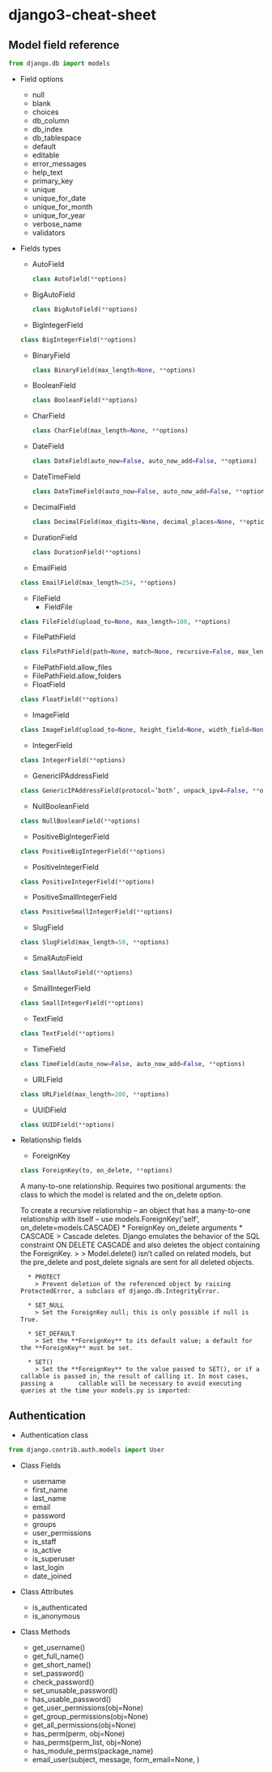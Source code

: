 # django3-cheat-sheet

## Model field reference

```python
from django.db import models
```

- Field options
  * null  
  * blank 
  * choices
  * db_column
  * db_index
  * db_tablespace
  * default
  * editable
  * error_messages
  * help_text
  * primary_key
  * unique
  * unique_for_date
  * unique_for_month
  * unique_for_year
  * verbose_name
  * validators

- Fields types
  * AutoField
    ```python
    class AutoField(**options)
    ```
  * BigAutoField
    ```python
    class BigAutoField(**options)
    ```
  * BigIntegerField
  ```python
  class BigIntegerField(**options)
  ```
  * BinaryField
    ```python
    class BinaryField(max_length=None, **options)
    ```
  * BooleanField
    ```python
    class BooleanField(**options)
    ```
  * CharField
    ```python
    class CharField(max_length=None, **options)
    ```
  * DateField
    ```python
    class DateField(auto_now=False, auto_now_add=False, **options)
    ```
  * DateTimeField
    ```python
    class DateTimeField(auto_now=False, auto_now_add=False, **options)
    ```
  * DecimalField
    ```python
    class DecimalField(max_digits=None, decimal_places=None, **options)
    ```
  * DurationField
    ```python
    class DurationField(**options)
    ```
  * EmailField
  ```python
  class EmailField(max_length=254, **options)
  ```
  * FileField
    * FieldFile
  ```python
  class FileField(upload_to=None, max_length=100, **options)
  ```
  * FilePathField
  ```python
  class FilePathField(path=None, match=None, recursive=False, max_length=100, **options)
  ```
    * FilePathField.allow_files
    * FilePathField.allow_folders
  * FloatField
  ```python
  class FloatField(**options)
  ```
  * ImageField
  ```python
  class ImageField(upload_to=None, height_field=None, width_field=None, max_length=100, **options)
  ```
  * IntegerField
  ```python
  class IntegerField(**options)
  ```
  * GenericIPAddressField
  ```python
  class GenericIPAddressField(protocol=’both’, unpack_ipv4=False, **options)
  ```
  * NullBooleanField
  ```python
  class NullBooleanField(**options)
  ```
  * PositiveBigIntegerField
  ```python
  class PositiveBigIntegerField(**options)
  ```
  * PositiveIntegerField
  ```python
  class PositiveIntegerField(**options)
  ```
  * PositiveSmallIntegerField
  ```python
  class PositiveSmallIntegerField(**options)
  ```
  * SlugField
  ```python
  class SlugField(max_length=50, **options)
  ```
  * SmallAutoField
  ```python
  class SmallAutoField(**options)
  ```
  * SmallIntegerField
  ```python
  class SmallIntegerField(**options)
  ```
  * TextField
  ```python
  class TextField(**options)
  ```
  * TimeField
  ```python
  class TimeField(auto_now=False, auto_now_add=False, **options)
  ```
  * URLField
  ```python
  class URLField(max_length=200, **options)
  ```
  * UUIDField
  ```python
  class UUIDField(**options)
  ```

- Relationship fields
  * ForeignKey
  ```python
  class ForeignKey(to, on_delete, **options)
  ```
    A many-to-one relationship. Requires two positional arguments:
    the class to which the model is related and the on_delete option.

    To create a recursive relationship – an object that has a many-to-one
    relationship with itself – use models.ForeignKey('self', on_delete=models.CASCADE)
      * ForeignKey on_delete arguments
        * CASCADE
          > Cascade deletes. Django emulates the behavior of the SQL constraint ON DELETE CASCADE and also deletes the object containing the ForeignKey.
          >
          > Model.delete() isn’t called on related models, but the pre_delete and post_delete signals are sent for all deleted objects.

        * PROTECT
          > Prevent deletion of the referenced object by raising ProtectedError, a subclass of django.db.IntegrityError.

        * SET_NULL
          > Set the ForeignKey null; this is only possible if null is   True.

        * SET_DEFAULT
          > Set the **ForeignKey** to its default value; a default for the **ForeignKey** must be set.

        * SET()
          > Set the **ForeignKey** to the value passed to SET(), or if a callable is passed in, the result of calling it. In most cases, passing a       callable will be necessary to avoid executing queries at the time your models.py is imported:
          
## Authentication

- Authentication class

```python
from django.contrib.auth.models import User

```
- Class Fields
  * username
  * first_name
  * last_name
  * email
  * password
  * groups
  * user_permissions
  * is_staff
  * is_active
  * is_superuser
  * last_login
  * date_joined

- Class Attributes
  * is_authenticated
  * is_anonymous

- Class Methods
  * get_username()
  * get_full_name()
  * get_short_name()
  * set_password()
  * check_password()
  * set_unusable_password()
  * has_usable_password()
  * get_user_permissions(obj=None)
  * get_group_permissions(obj=None)
  * get_all_permissions(obj=None)
  * has_perm(perm, obj=None)
  * has_perms(perm_list, obj=None)
  * has_module_perms(package_name)
  * email_user(subject, message, form_email=None, )

